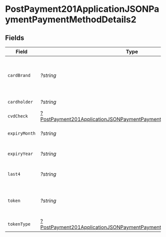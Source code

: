 # PostPayment201ApplicationJSONPaymentPaymentMethodDetails2


## Fields

| Field                                                                                                                                                                | Type                                                                                                                                                                 | Required                                                                                                                                                             | Description                                                                                                                                                          | Example                                                                                                                                                              |
| -------------------------------------------------------------------------------------------------------------------------------------------------------------------- | -------------------------------------------------------------------------------------------------------------------------------------------------------------------- | -------------------------------------------------------------------------------------------------------------------------------------------------------------------- | -------------------------------------------------------------------------------------------------------------------------------------------------------------------- | -------------------------------------------------------------------------------------------------------------------------------------------------------------------- |
| `cardBrand`                                                                                                                                                          | *?string*                                                                                                                                                            | :heavy_minus_sign:                                                                                                                                                   | Card brand of the card, for example, visa, master.                                                                                                                   | visa                                                                                                                                                                 |
| `cardholder`                                                                                                                                                         | *?string*                                                                                                                                                            | :heavy_minus_sign:                                                                                                                                                   | Card holder name.                                                                                                                                                    | John Doe                                                                                                                                                             |
| `cvdCheck`                                                                                                                                                           | [?PostPayment201ApplicationJSONPaymentPaymentMethodDetails2CvdCheck](../../models/operations/PostPayment201ApplicationJSONPaymentPaymentMethodDetails2CvdCheck.md)   | :heavy_minus_sign:                                                                                                                                                   | N/A                                                                                                                                                                  |                                                                                                                                                                      |
| `expiryMonth`                                                                                                                                                        | *?string*                                                                                                                                                            | :heavy_minus_sign:                                                                                                                                                   | Expiration month for the card.                                                                                                                                       | 12                                                                                                                                                                   |
| `expiryYear`                                                                                                                                                         | *?string*                                                                                                                                                            | :heavy_minus_sign:                                                                                                                                                   | Expiration year for the card.                                                                                                                                        | 2023                                                                                                                                                                 |
| `last4`                                                                                                                                                              | *?string*                                                                                                                                                            | :heavy_minus_sign:                                                                                                                                                   | Last 4 digits of the card.                                                                                                                                           | 3456                                                                                                                                                                 |
| `token`                                                                                                                                                              | *?string*                                                                                                                                                            | :heavy_minus_sign:                                                                                                                                                   | Payment method token for the Payment.                                                                                                                                | 2f40537f-769c-4f80-b3fb-b5cff67d457d                                                                                                                                 |
| `tokenType`                                                                                                                                                          | [?PostPayment201ApplicationJSONPaymentPaymentMethodDetails2TokenType](../../models/operations/PostPayment201ApplicationJSONPaymentPaymentMethodDetails2TokenType.md) | :heavy_minus_sign:                                                                                                                                                   | Type of the token.                                                                                                                                                   |                                                                                                                                                                      |